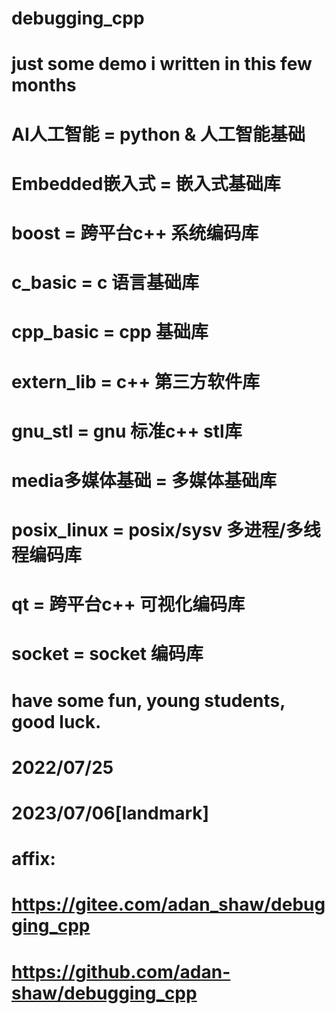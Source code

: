 # debugging_cpp
# just some demo i written in this few months
#   AI人工智能     = python & 人工智能基础
#   Embedded嵌入式 = 嵌入式基础库
#   boost         = 跨平台c++ 系统编码库
#   c_basic       = c 语言基础库
#   cpp_basic     = cpp 基础库
#   extern_lib    = c++ 第三方软件库
#   gnu_stl       = gnu 标准c++ stl库
#   media多媒体基础 = 多媒体基础库
#   posix_linux   = posix/sysv 多进程/多线程编码库
#   qt            = 跨平台c++ 可视化编码库
#   socket        = socket 编码库
# have some fun, young students, good luck.
# 2022/07/25
# 2023/07/06[landmark]
#
# affix:
#   https://gitee.com/adan_shaw/debugging_cpp
#   https://github.com/adan-shaw/debugging_cpp
